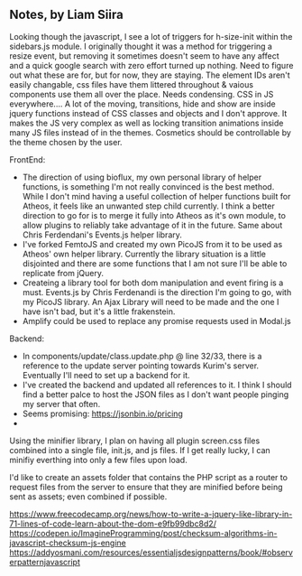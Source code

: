 ## Notes, by Liam Siira

Looking though the javascript, I see a lot of triggers for h-size-init within the sidebars.js module. I originally thought it was a method for triggering a resize event, but removing it sometimes doesn't seem to have any affect and a quick google search with zero effort turned up nothing. Need to figure out what these are for, but for now, they are staying.
The element IDs aren't easily changable, css files have them littered throughout & vaious components use them all over the place. Needs condensing.
CSS in JS everywhere.... A lot of the moving, transitions, hide and show are inside jquery functions instead of CSS classes and objects and I don't approve. It makes the JS very complex as well as locking transition animations inside many JS files instead of in the themes. Cosmetics should be controllable by the theme chosen by the user.

FrontEnd:
 * The direction of using bioflux, my own personal library of helper functions, is something I'm not really convinced is the best method. While I don't mind having a useful collection of helper functions built for Atheos, it feels like an unwanted step child currently. I think a better direction to go for is to merge it fully into Atheos as it's own module, to allow plugins to reliably take advantage of it in the future. Same about Chris Ferdendani's Events.js helper library.
 * I've forked FemtoJS and created my own PicoJS from it to be used as Atheos' own helper library. Currently the library situation is a little disjointed and there are some functions that I am not sure I'll be able to replicate from jQuery.
 * Createing a library tool for both dom manipulation and event firing is a must. Events.js by Chris Ferdenandi is the direction I'm going to go, with my PicoJS library. An Ajax Library will need to be made and the one I have isn't bad, but it's a little frakenstein.
 * Amplify could be used to replace any promise requests used in Modal.js

Backend:
 * In components/update/class.update.php @ line 32/33, there is a reference to the update server pointing towards Kurim's server. Eventually I'll need to set up a backend for it.
 * I've created the backend and updated all references to it. I think I should find a better palce to host the JSON files as I don't want people pinging my server that often.
 * Seems promising: https://jsonbin.io/pricing
 * 
 

Using the minifier library, I plan on having all plugin screen.css files combined into a single file, init.js, and js files. If I get really lucky, I can minifiy everthing into only a few files upon load.

I'd like to create an assets folder that contains the PHP script as a router to request files from the server to ensure that they are minified before being sent as assets; even combined if possible.

https://www.freecodecamp.org/news/how-to-write-a-jquery-like-library-in-71-lines-of-code-learn-about-the-dom-e9fb99dbc8d2/
https://codepen.io/ImagineProgramming/post/checksum-algorithms-in-javascript-checksum-js-engine
https://addyosmani.com/resources/essentialjsdesignpatterns/book/#observerpatternjavascript